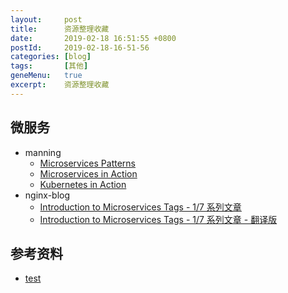 ```yaml
---
layout:     post
title:      资源整理收藏
date:       2019-02-18 16:51:55 +0800
postId:     2019-02-18-16-51-56
categories: [blog]
tags:       [其他]
geneMenu:   true
excerpt:    资源整理收藏
---
```




## 微服务

* manning
  - [Microservices Patterns](https://www.manning.com/books/microservices-patterns)
  - [Microservices in Action](https://www.manning.com/books/microservices-in-action)
  - [Kubernetes in Action](https://www.manning.com/books/kubernetes-in-action)
* nginx-blog
  - [Introduction to Microservices Tags - 1/7 系列文章](https://www.nginx.com/blog/introduction-to-microservices/)
  - [Introduction to Microservices Tags - 1/7 系列文章 - 翻译版](https://www.jianshu.com/p/1a2cea16ffab)

## 参考资料

* [test](test.html)